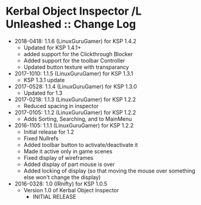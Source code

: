 # Kerbal Object Inspector /L Unleashed :: Change Log

* 2018-0418: 1.1.6 (LinuxGuruGamer) for KSP 1.4.2
	+ Updated for KSP 1.4.1+
	+ added support for the Clickthrough Blocker
	+ Added support for the toolbar Controller
	+ Updated button texture with transparancy
* 2017-1010: 1.1.5 (LinuxGuruGamer) for KSP 1.3.1
	+ KSP 1.3.1 update
* 2017-0528: 1.1.4 (LinuxGuruGamer) for KSP 1.3.0
	+ Updated for 1.3
* 2017-0218: 1.1.3 (LinuxGuruGamer) for KSP 1.2.2
	+ Reduced spacing in inspector
* 2017-0105: 1.1.2 (LinuxGuruGamer) for KSP 1.2.2
	+ Adds Sorting, Searching, and to MainMenu
* 2016-1105: 1.1.1 (LinuxGuruGamer) for KSP 1.2.2
	+ Initial release for 1.2
	+ Fixed Nullrefs
	+ Added toolbar button to activate/deactivate it
	+ Made it active only in game scenes
	+ Fixed display of wireframes
	+ Added display of part mouse is over
	+ Added locking of display (so that moving the mouse over something else won't change the display)
* 2016-0328: 1.0 (IRnifty) for KSP 1.0.5
	+ Version 1.0 of Kerbal Object Inspector
		- INITIAL RELEASE
